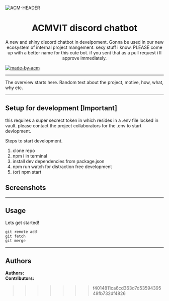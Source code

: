 ![ACM-HEADER](https://user-images.githubusercontent.com/14032427/92643737-e6252e00-f2ff-11ea-8a51-1f1b69caba9f.png)

<h1 align="center"> ACMVIT discord chatbot </h1>

<p align="center"> 
A new and shiny discord chatbot in develpoment. Gonna be used in our new ecosystem of internal project mangement. sexy stuff i know. PLEASE come up with a better name for this cute bot. if you sent that as a pull request i ll approve immediately.
</p>

<p>
  <a href="https://acmvit.in/" target="_blank">
    <img alt="made-by-acm" src="https://img.shields.io/badge/MADE%20BY-ACM%20VIT-blue?style=for-the-badge" />
  </a>
    <!-- Uncomment the below line to add the license badge. Make sure the right license badge is reflected. -->
    <!-- <img alt="license" src="https://img.shields.io/badge/License-MIT-green.svg?style=for-the-badge" /> -->
    <!-- forks/stars/tech stack in the form of badges from https://shields.io/ -->
</p>

---

The overview starts here. Random text about the project, motive, how, what, why etc.

---

## Setup for development [Important]

this requires a super secrect token in which resides in a .env file locked in vault.
please contact the project collaborators for the .env to start devlopment.

Steps to start development.

1. clone repo
2. npm i in terminal
3. install dev dependencies from package.json
4. npm run watch for distraction free development
5. (or) npm start

## Screenshots

<!-- Add one screenshot of your project (max height: 1000px, max size: 1mb) 'if applicable' under assets folder in root of your project ![sceenshot](assets/<name of image>) -->
<!-- if your project has multiple pictures , merge them into one image using a tool similar to figma -->

---

## Usage

<!-- How To, Features, Installation etc. as subheadings in this section. example-->

Lets get started!

```console
git remote add
git fetch
git merge
```

---

## Authors

**Authors:** <!-- [author1's name](link to their github profile), [author2's name](link to their github profile) .. -->  
**Contributors:** <!-- Generate contributors list using this link - https://contributors-img.web.app/preview -->

> > > > > > > f4014811ca6cd363d7d5359439549fb732df4826
